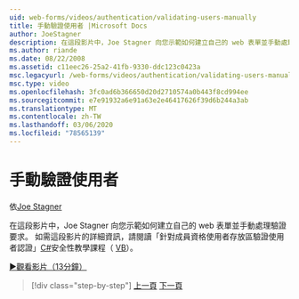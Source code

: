 ```yaml
---
uid: web-forms/videos/authentication/validating-users-manually
title: 手動驗證使用者 |Microsoft Docs
author: JoeStagner
description: 在這段影片中，Joe Stagner 向您示範如何建立自己的 web 表單並手動處理驗證要求。 如需此 vi 的其他資訊 。
ms.author: riande
ms.date: 08/22/2008
ms.assetid: c11eec26-25a2-41fb-9330-ddc123c0423a
msc.legacyurl: /web-forms/videos/authentication/validating-users-manually
msc.type: video
ms.openlocfilehash: 3fc0ad6b366650d20d2710574a0b443f8cd994ee
ms.sourcegitcommit: e7e91932a6e91a63e2e46417626f39d6b244a3ab
ms.translationtype: MT
ms.contentlocale: zh-TW
ms.lasthandoff: 03/06/2020
ms.locfileid: "78565139"
---
```

# <a name="validating-users-manually"></a>手動驗證使用者

依[Joe Stagner](https://github.com/JoeStagner)

在這段影片中，Joe Stagner 向您示範如何建立自己的 web 表單並手動處理驗證要求。 如需這段影片的詳細資訊，請閱讀「針對成員資格使用者存放區驗證使用者認證」[C#](../../overview/older-versions-security/membership/validating-user-credentials-against-the-membership-user-store-cs.md)安全性教學課程（ [VB](../../overview/older-versions-security/membership/validating-user-credentials-against-the-membership-user-store-vb.md)）。

[&#9654;觀看影片（13分鐘）](https://channel9.msdn.com/Blogs/ASP-NET-Site-Videos/validating-users-manually)

> [!div class="step-by-step"]
> [上一頁](creating-user-accounts-programmatically.md)
> [下一頁](validating-users-with-the-login-control.md)
